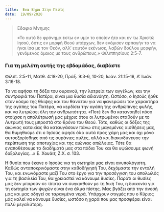 ```yaml
---
title:  Ενα Βημα Στην Πιστη
date:  19/09/2020
---
```


> <p>Εδαφιο Μνημης</p>
>  «Το αυτό δε φρόνημα έστω εν υμίν το οποίον ήτο και εν τω Χριστώ Ιησού, όστις εν μορφή Θεού υπάρχων, δεν ενόμισεν αρπαγήν το να ήναι ίσα με τον Θεόν, αλλ’ εαυτόν εκένωσε, λαβών δούλου μορφήν, γενόμενος όμοιος με τους ανθρώπους.» Φιλιππησίους 2:5-7.

### Για τη μελέτη αυτής της εβδομάδας, διαβάστε
Φιλιπ. 2:5-11, Ματθ. 4:18-20, Πράξ. 9:3-6, 10-20, Ιωάν. 21:15-19, Α’ Ιωάν. 3:16-18.

Το να αφήσει τη δόξα του ουρανού, την λατρεία των αγγέλων, και την συντροφιά του Πατέρα, είναι μια θυσία αδιανόητη. Ωστόσο, ο Ιησούς ήρθε στον κόσμο της θλίψης και του θανάτου για να φανερώσει τον χαρακτήρα της αγάπης του Πατέρα, να κερδίσει την αγάπη της ανθρώπινης φυλής, και να λυτρώσει όλη την ανθρωπότητα. «Ποτέ δεν θα κατανοηθεί πόσο στοίχισε η απολύτρωσή μας μέχρις ότου οι λυτρωμένοι σταθούν με το Λυτρωτή τους μπροστά στο θρόνο του Θεού. Τότε, καθώς οι δόξες της αιώνιας κατοικίας θα καταυγάσουν πάνω στις μαγεμένες αισθήσεις μας, θα θυμηθούμε ότι ο Ιησούς άφησε όλα αυτά προς χάρη μας και όχι μόνο αυτοεξορίσθηκε από τις ουράνιες αυλές, αλλά και διακινδύνευσε την περίπτωση της αποτυχίας και της αιώνιας απώλειας. Τότε θα εναποθέσουμε τα διαδήματά μας στα πόδια Του και θα υψώσουμε φωνή δοξολογίας…» Ε. Χουάιτ, Ζ.Χ. σ. 103.

Η θυσία που έκανε ο Ιησούς για τη σωτηρία μας είναι ανυπολόγιστη. Καθώς ανταποκρινόμαστε στην καθοδήγησή Του, δεχόμαστε την εντολή Του, και ενωνόμαστε μαζί Του στο έργο για την προσέγγιση του απολωλός για τη βασιλεία Του, θα χρειαστεί να κάνουμε θυσίες. Παρότι οι θυσίες μας δεν μπορούν σε τίποτα να συγκριθούν με τη δική Του, η διακονία για τη σωτηρία των ψυχών είναι ένα άλμα πίστης. Μας βγάζει από την άνεσή μας και μας οδηγεί σε ταραγμένα νερά. Υπάρχουν στιγμές που ο Κύριος μάς καλεί να κάνουμε θυσίες, ωστόσο η χαρά που μας προσφέρει είναι πολύ μεγαλύτερη.